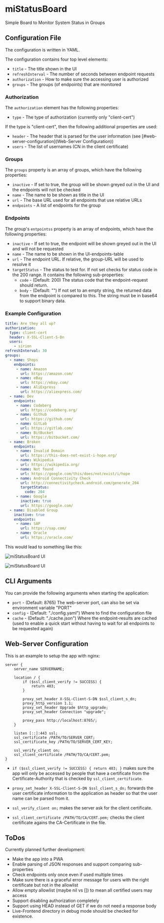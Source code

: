 # miStatusBoard

Simple Board to Monitor System Status in Groups

## Configuration File

The configuration is written in YAML.

The configuration contains four top level elements:

- `title` - The title shown in the UI
- `refreshInterval` - The number of seconds between endpoint requests
- `authorization` - How to make sure the accessing user is authorized
- `groups` - The groups (of endpoints) that are monitored

### Authorization

The `authorization` element has the following properties:

- `type` - The type of authorization (currently only "client-cert")

If the type is "client-cert", then the following additional properties are used:

- `header` - The header that is parsed for the user information (see [#web-server-configuration](Web-Server Configuration))
- `users` - The list of usernames (CN in the client certificate)

### Groups

The `groups` property is an array of groups, which have the following properties:

- `inactive` - If set to true, the group will be shown greyed out in the UI and the endpoints will not be checked
- `name` - The name to be shown as title in the UI
- `url` - The base URL used for all endpoints that use relative URLs
- `endpoints` - A list of endpoints for the group

### Endpoints

The group's `entpointss` property is an array of endpoints, which have the following properties:

- `inactive` -  If set to true, the endpoint will be shown greyed out in the UI and will not be requested
- `name` - The name to be shown in the UI-endpoints-table
- `url` - The endpoint URL. If relative, the group-URL will be used to resolve it
- `targetStatus` - The status to test for. If not set checks for status code in the 200 range. It contains the following sub-properties:
  - `code` - (Default: 200) The status code that the endpoint-request should return.
  - `body` - (Default: "") If not set to an empty string, the returned data from the endpoint is compared to this. The string must be in base64 to support binary data.

### Example Configuration

```yaml
title: Are they all up?
authorization:
  type: client-cert
  header: X-SSL-Client-S-Dn
  users:
    - sirion
refreshInterval: 30
groups:
  - name: Shops
    endpoints:
     - name: Amazon
       url: https://amazon.com/
     - name: eBay
       url: https://ebay.com/
     - name: AliExpress
       url: https://aliexpress.com/
  - name: Dev
    endpoints:
     - name: Codeberg
       url: https://codeberg.org/
     - name: Github
       url: https://github.com/
     - name: GitLab
       url: https://gitlab.com/
     - name: BitBucket
       url: https://bitbucket.com/
  - name: Broken
    endpoints:
     - name: Invalid Domain
       url: https://this-does-not-exist-i-hope.org/
     - name: Wikipedia
       url: https://wikipedia.org/
     - name: Not found
       url: https://google.com/this/does/not/exist/i/hope
     - name: Android Connectivity Check
       url: http://connectivitycheck.android.com/generate_204
       targetStatus:
         code: 204
     - name: Google
       inactive: true
       url: https://google.com/
  - name: Disabled Group
    inactive: true
    endpoints:
     - name: SAP
       url: https://sap.com/
     - name: Oracle
       url: https://oracle.com/
```

This would lead to something like this:

![miStatusBoard UI](doc/screenshot.png)


![miStatusBoard UI](doc/screenshot_broken.png)

## CLI Arguments

You can provide the following arguments when starting the application:

- `port` - (Default: 8765) The web-server port, can also be set via environment variable "PORT"
- `config` - (Default: "./config.yaml") Where to find the configuration file
- `cache` - (Default: "./cache.json") Where the endpoint-results are cached (used to enable a quick start without having to wait for all endpoints to be requested again)

## Web-Server Configuration

This is an example to setup the app with nginx:

```nginx
server {
    server_name SERVERNAME;

    location / {
        if ($ssl_client_verify != SUCCESS) {
            return 403;
        }

        proxy_set_header X-SSL-Client-S-DN $ssl_client_s_dn;
        proxy_http_version 1.1;
        proxy_set_header Upgrade $http_upgrade;
        proxy_set_header Connection "upgrade";

        proxy_pass http://localhost:8765/;
    }

    listen [::]:443 ssl;
    ssl_certificate /PATH/TO/SERVER_CERT;
    ssl_certificate_key /PATH/TO/SERVER_CERT_KEY;

    ssl_verify_client on;
    ssl_client_certificate /PATH/TO/CA/CERT.pem;
}
```

- `if ($ssl_client_verify != SUCCESS) {
    return 403;
}` makes sure the app will only be accessed by people that have a certificate
from the Certificate-Authority that is checked by `ssl_client_certificate`.

- `proxy_set_header X-SSL-Client-S-DN $ssl_client_s_dn;` forwards the user certificate information to the application as header so that the user name can be parsed from it.

- `ssl_verify_client on;` makes the server ask for the client certificate.

- `ssl_client_certificate /PATH/TO/CA/CERT.pem;` checks the client certificate agains the CA-Certificate in the file.

## ToDos

Currently planned further development:

- Make the app into a PWA
- Enable parsing of JSON responses and support comparing sub-properties
- Check endpoints only once even if used multiple times
- Make sure there is a graceful error message for users with the right certificate but not in the allowlist
- Allow empty allowlist (maybe nil vs []) to mean all certified users may access
- Support disabling authorization completely
- Support using HEAD instead of GET if we do not need a response body
- Live-Frontend directory in debug mode should be checked for existence.
